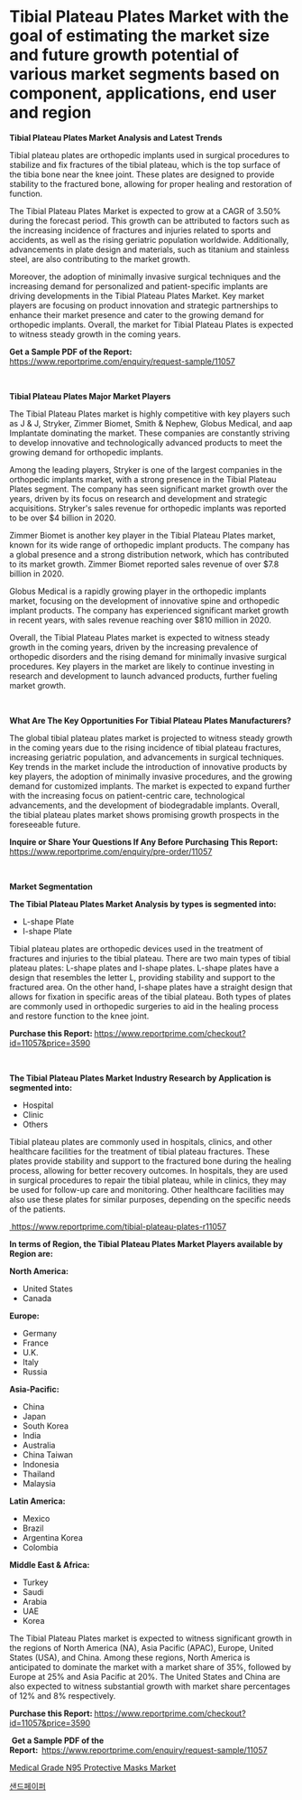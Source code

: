 <p><h1>Tibial Plateau Plates Market with the goal of estimating the market size and future growth potential of various market segments based on component, applications, end user and region</h1></p><p><strong>Tibial Plateau Plates Market Analysis and Latest Trends</strong></p>
<p><p>Tibial plateau plates are orthopedic implants used in surgical procedures to stabilize and fix fractures of the tibial plateau, which is the top surface of the tibia bone near the knee joint. These plates are designed to provide stability to the fractured bone, allowing for proper healing and restoration of function.</p><p>The Tibial Plateau Plates Market is expected to grow at a CAGR of 3.50% during the forecast period. This growth can be attributed to factors such as the increasing incidence of fractures and injuries related to sports and accidents, as well as the rising geriatric population worldwide. Additionally, advancements in plate design and materials, such as titanium and stainless steel, are also contributing to the market growth.</p><p>Moreover, the adoption of minimally invasive surgical techniques and the increasing demand for personalized and patient-specific implants are driving developments in the Tibial Plateau Plates Market. Key market players are focusing on product innovation and strategic partnerships to enhance their market presence and cater to the growing demand for orthopedic implants. Overall, the market for Tibial Plateau Plates is expected to witness steady growth in the coming years.</p></p>
<p><strong>Get a Sample PDF of the Report:&nbsp;</strong> <a href="https://www.reportprime.com/enquiry/request-sample/11057">https://www.reportprime.com/enquiry/request-sample/11057</a></p>
<p>&nbsp;</p>
<p><strong>Tibial Plateau Plates Major Market Players</strong></p>
<p><p>The Tibial Plateau Plates market is highly competitive with key players such as J & J, Stryker, Zimmer Biomet, Smith & Nephew, Globus Medical, and aap Implantate dominating the market. These companies are constantly striving to develop innovative and technologically advanced products to meet the growing demand for orthopedic implants.</p><p>Among the leading players, Stryker is one of the largest companies in the orthopedic implants market, with a strong presence in the Tibial Plateau Plates segment. The company has seen significant market growth over the years, driven by its focus on research and development and strategic acquisitions. Stryker's sales revenue for orthopedic implants was reported to be over $4 billion in 2020.</p><p>Zimmer Biomet is another key player in the Tibial Plateau Plates market, known for its wide range of orthopedic implant products. The company has a global presence and a strong distribution network, which has contributed to its market growth. Zimmer Biomet reported sales revenue of over $7.8 billion in 2020.</p><p>Globus Medical is a rapidly growing player in the orthopedic implants market, focusing on the development of innovative spine and orthopedic implant products. The company has experienced significant market growth in recent years, with sales revenue reaching over $810 million in 2020.</p><p>Overall, the Tibial Plateau Plates market is expected to witness steady growth in the coming years, driven by the increasing prevalence of orthopedic disorders and the rising demand for minimally invasive surgical procedures. Key players in the market are likely to continue investing in research and development to launch advanced products, further fueling market growth.</p></p>
<p>&nbsp;</p>
<p><strong>What Are The Key Opportunities For Tibial Plateau Plates Manufacturers?</strong></p>
<p><p>The global tibial plateau plates market is projected to witness steady growth in the coming years due to the rising incidence of tibial plateau fractures, increasing geriatric population, and advancements in surgical techniques. Key trends in the market include the introduction of innovative products by key players, the adoption of minimally invasive procedures, and the growing demand for customized implants. The market is expected to expand further with the increasing focus on patient-centric care, technological advancements, and the development of biodegradable implants. Overall, the tibial plateau plates market shows promising growth prospects in the foreseeable future.</p></p>
<p><strong>Inquire or Share Your Questions If Any Before Purchasing This Report:</strong> <a href="https://www.reportprime.com/enquiry/pre-order/11057">https://www.reportprime.com/enquiry/pre-order/11057</a></p>
<p>&nbsp;</p>
<p><strong>Market Segmentation</strong></p>
<p><strong>The Tibial Plateau Plates Market Analysis by types is segmented into:</strong></p>
<p><ul><li>L-shape Plate</li><li>I-shape Plate</li></ul></p>
<p><p>Tibial plateau plates are orthopedic devices used in the treatment of fractures and injuries to the tibial plateau. There are two main types of tibial plateau plates: L-shape plates and I-shape plates. L-shape plates have a design that resembles the letter L, providing stability and support to the fractured area. On the other hand, I-shape plates have a straight design that allows for fixation in specific areas of the tibial plateau. Both types of plates are commonly used in orthopedic surgeries to aid in the healing process and restore function to the knee joint.</p></p>
<p><strong>Purchase this Report:&nbsp;</strong><a href="https://www.reportprime.com/checkout?id=11057&price=3590">https://www.reportprime.com/checkout?id=11057&price=3590</a></p>
<p>&nbsp;</p>
<p><strong>The Tibial Plateau Plates Market Industry Research by Application is segmented into:</strong></p>
<p><ul><li>Hospital</li><li>Clinic</li><li>Others</li></ul></p>
<p><p>Tibial plateau plates are commonly used in hospitals, clinics, and other healthcare facilities for the treatment of tibial plateau fractures. These plates provide stability and support to the fractured bone during the healing process, allowing for better recovery outcomes. In hospitals, they are used in surgical procedures to repair the tibial plateau, while in clinics, they may be used for follow-up care and monitoring. Other healthcare facilities may also use these plates for similar purposes, depending on the specific needs of the patients.</p></p>
<p><a href="https://www.reportprime.com/tibial-plateau-plates-r11057">&nbsp;https://www.reportprime.com/tibial-plateau-plates-r11057</a></p>
<p><strong>In terms of Region, the Tibial Plateau Plates Market Players available by Region are:</strong></p>
<p>
    <p> <strong> North America: </strong>
        <ul>
            <li>United States</li>
            <li>Canada</li>
        </ul>
        </p> 
    <p> <strong> Europe: </strong>
        <ul>
            <li>Germany</li>
            <li>France</li>
            <li>U.K.</li>
            <li>Italy</li>
            <li>Russia</li>
        </ul>
        </p> 
    <p> <strong> Asia-Pacific: </strong>
        <ul>
            <li>China</li>
            <li>Japan</li>
            <li>South Korea</li>
            <li>India</li>
            <li>Australia</li>
            <li>China Taiwan</li>
            <li>Indonesia</li>
            <li>Thailand</li>
            <li>Malaysia</li>
        </ul>
        </p> 
    <p> <strong> Latin America: </strong>
        <ul>
            <li>Mexico</li>
            <li>Brazil</li>
            <li>Argentina Korea</li>
            <li>Colombia</li>
        </ul>
        </p> 
    <p> <strong> Middle East & Africa: </strong>
        <ul>
            <li>Turkey</li>
            <li>Saudi</li>
            <li>Arabia</li>
            <li>UAE</li>
            <li>Korea</li>
        </ul>
    </p>
    </p>
<p><p>The Tibial Plateau Plates market is expected to witness significant growth in the regions of North America (NA), Asia Pacific (APAC), Europe, United States (USA), and China. Among these regions, North America is anticipated to dominate the market with a market share of 35%, followed by Europe at 25% and Asia Pacific at 20%. The United States and China are also expected to witness substantial growth with market share percentages of 12% and 8% respectively.</p></p>
<p><strong>Purchase this Report: </strong><a href="https://www.reportprime.com/checkout?id=11057&price=3590">https://www.reportprime.com/checkout?id=11057&price=3590</a></p>
<p>&nbsp;<strong>Get a Sample PDF of the Report:&nbsp;&nbsp;</strong><a href="https://www.reportprime.com/enquiry/request-sample/11057">https://www.reportprime.com/enquiry/request-sample/11057</a></p>
<p><strong></strong></p>
<p><p><a href="https://github.com/Whitneyboyettebo9kiw7yr13/Market-Research-Report-List-2/blob/main/medical-grade-n95-protective-masks-market.md">Medical Grade N95 Protective Masks Market</a></p><p><a href="https://github.com/sammyUltyylrich9067856/Market-Research-Report-List-1/blob/main/187473122321.md">샌드페이퍼</a></p></p>